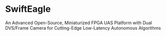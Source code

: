 # SwiftEagle
 An Advanced Open-Source, Miniaturized FPGA UAS Platform with Dual DVS/Frame Camera for Cutting-Edge Low-Latency Autonomous Algorithms
